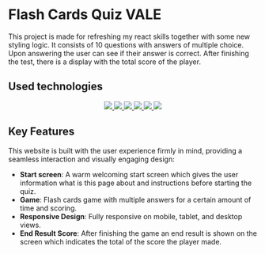 # Flash Cards Quiz VALE
This project is made for refreshing my react skills together with some new styling logic. It consists of 10 questions with answers of multiple choice. Upon answering the user can see if their answer is correct. After finishing the test, there is a display with the total score of the player. 

## Used technologies

<div align="center">
<a href="https://developer.mozilla.org/es/docs/Web/HTML">
    <img src= "https://img.shields.io/badge/HTML5-FF6C37?style=for-the-badge&logo=HTML5&logoColor=white"/>
</a>
<a href="https://developer.mozilla.org/es/docs/Web/CSS">
    <img src= "https://img.shields.io/badge/css-1D7CF2?style=for-the-badge&logo=css3&logoColor=white"/>
</a>
<a href="https://www.javascript.com/">
    <img src= "https://img.shields.io/badge/JavaScript-F7DF1E?style=for-the-badge&logo=javascript&logoColor=black"/>
</a>
<a href="https://vitejs.dev/">
    <img src="https://img.shields.io/badge/Vite-B73BFE?style=for-the-badge&logo=vite&logoColor=FFD62E"/>
</a>
<a href="https://reactjs.org/">
    <img src="https://img.shields.io/badge/React-61DAFB?style=for-the-badge&logo=react&logoColor=black"/>
</a>
<a href="https://pages.github.com/">
    <img src="https://img.shields.io/badge/GitHub_Pages-222222?style=for-the-badge&logo=github&logoColor=white"/>
</a>
</div>

## 


## Key Features

This website is built with the user experience firmly in mind, providing a seamless interaction and visually engaging design:

- **Start screen**: A warm welcoming start screen which gives the user information what is this page about and instructions before starting the quiz.
- **Game**: Flash cards game with multiple answers for a certain amount of time and scoring.
- **Responsive Design**: Fully responsive on mobile, tablet, and desktop views.
- **End Result Score**: After finishing the game an end result is shown on the screen which indicates the total of the score the player made.